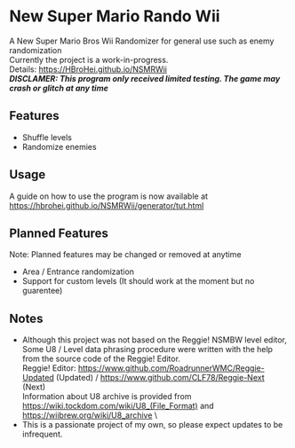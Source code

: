 # New Super Mario Rando Wii
 A New Super Mario Bros Wii Randomizer for general use such as enemy randomization\
 Currently the project is a work-in-progress. \
 Details: https://HBroHei.github.io/NSMRWii \
***DISCLAMER: This program only received limited testing. The game may crash or glitch at any time***

## Features
- Shuffle levels
- Randomize enemies

## Usage
 A guide on how to use the program is now available at https://hbrohei.github.io/NSMRWii/generator/tut.html
 
## Planned Features
Note: Planned features may be changed or removed at anytime
- Area / Entrance randomization
- Support for custom levels (It should work at the moment but no guarentee)

## Notes
 - Although this project was not based on the Reggie! NSMBW level editor,
 Some U8 / Level data phrasing procedure were written with the help from the source code of the Reggie! Editor. \
Reggie! Editor: https://www.github.com/RoadrunnerWMC/Reggie-Updated (Updated) / https://www.github.com/CLF78/Reggie-Next (Next) \
Information about U8 archive is provided from https://wiki.tockdom.com/wiki/U8_(File_Format) and https://wiibrew.org/wiki/U8_archive \
 - This is a passionate project of my own, so please expect updates to be infrequent.
